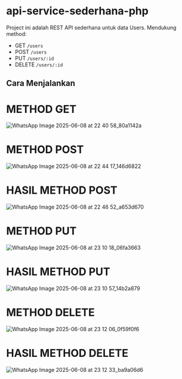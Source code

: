 # api-service-sederhana-php
Project ini adalah REST API sederhana untuk data Users. Mendukung method:

- GET `/users`
- POST `/users`
- PUT `/users/:id`
- DELETE `/users/:id`

## Cara Menjalankan
# METHOD GET
![WhatsApp Image 2025-06-08 at 22 40 58_80a1142a](https://github.com/user-attachments/assets/bda9ca33-444e-4ee9-82e5-4930fae97e0b)

# METHOD POST
![WhatsApp Image 2025-06-08 at 22 44 17_146d6822](https://github.com/user-attachments/assets/0ba779a7-b489-426f-974a-8742c4271a53)
# HASIL METHOD POST
![WhatsApp Image 2025-06-08 at 22 46 52_a653d670](https://github.com/user-attachments/assets/98df439d-94b7-4f47-8d51-0279e2ab604b)

# METHOD PUT
![WhatsApp Image 2025-06-08 at 23 10 18_06fa3663](https://github.com/user-attachments/assets/03260072-baa0-4152-8f44-4b483ab985fb)
# HASIL METHOD PUT
![WhatsApp Image 2025-06-08 at 23 10 57_14b2a879](https://github.com/user-attachments/assets/afb343be-ef53-4693-b6cc-b6defb1bdde2)

# METHOD DELETE
![WhatsApp Image 2025-06-08 at 23 12 06_0f59f0f6](https://github.com/user-attachments/assets/6ab38582-7627-4dfc-aa5b-6875dbf6e77c)
# HASIL METHOD DELETE
![WhatsApp Image 2025-06-08 at 23 12 33_ba9a06d6](https://github.com/user-attachments/assets/76cd5053-2ef9-4666-83f9-125fd9895b97)

